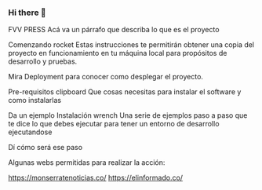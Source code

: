 ### Hi there 👋


FVV PRESS Acá va un párrafo que describa lo que es el proyecto

Comenzando rocket Estas instrucciones te permitirán obtener una copia del proyecto en funcionamiento en tu máquina local para propósitos de desarrollo y pruebas.

Mira Deployment para conocer como desplegar el proyecto.

Pre-requisitos clipboard Que cosas necesitas para instalar el software y como instalarlas

Da un ejemplo Instalación wrench Una serie de ejemplos paso a paso que te dice lo que debes ejecutar para tener un entorno de desarrollo ejecutandose

Dí cómo será ese paso

Algunas webs permitidas para realizar la acción:

https://monserratenoticias.co/ https://elinformado.co/


